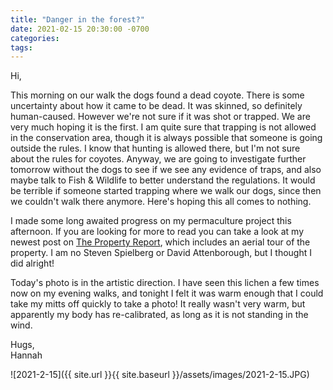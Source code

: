 ```yaml
---
title: "Danger in the forest?"
date: 2021-02-15 20:30:00 -0700
categories:
tags:
---
```


Hi,

This morning on our walk the dogs found a dead coyote. There is some uncertainty about how it came to be dead. It was skinned, so definitely human-caused. However we're not sure if it was shot or trapped. We are very much hoping it is the first. I am quite sure that trapping is not allowed in the conservation area, though it is always possible that someone is going outside the rules. I know that hunting is allowed there, but I'm not sure about the rules for coyotes. Anyway, we are going to investigate further tomorrow without the dogs to see if we see any evidence of traps, and also maybe talk to Fish & Wildlife to better understand the regulations. It would be terrible if someone started trapping where we walk our dogs, since then we couldn't walk there anymore. Here's hoping this all comes to nothing.

I made some long awaited progress on my permaculture project this afternoon. If you are looking for more to read you can take a look at my newest post on [The Property Report](https://propertyreport.upnix.com/), which includes an aerial tour of the property. I am no Steven Spielberg or David Attenborough, but I thought I did alright!

Today's photo is in the artistic direction. I have seen this lichen a few times now on my evening walks, and tonight I felt it was warm enough that I could take my mitts off quickly to take a photo! It really wasn't very warm, but apparently my body has re-calibrated, as long as it is not standing in the wind.

Hugs,<br />
Hannah

![2021-2-15]({{ site.url }}{{ site.baseurl }}/assets/images/2021-2-15.JPG)